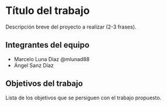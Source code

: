 # Título del trabajo

Descripción breve del proyecto a realizar (2-3 frases).

## Integrantes del equipo
- Marcelo Luna Diaz  @mlunad88
- Ángel Sanz Díaz 

## Objetivos del trabajo

Lista de los objetivos que se persiguen con el trabajo propuesto.
